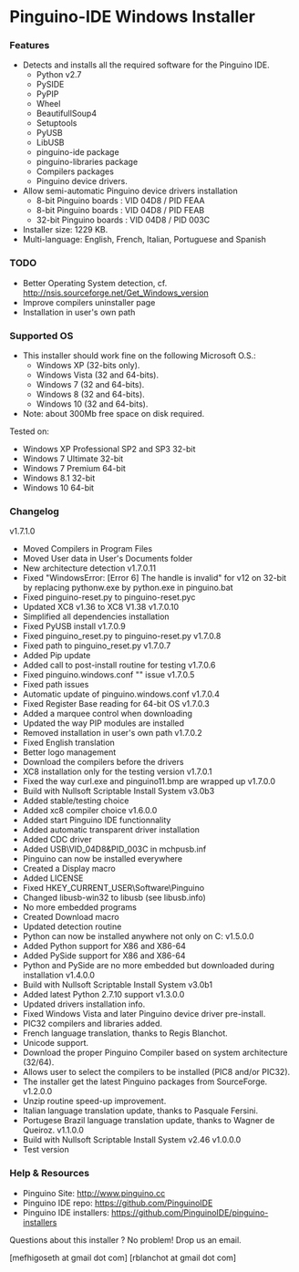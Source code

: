Pinguino-IDE Windows Installer
==============================

### Features

* Detects and installs all the required software for the Pinguino IDE.
  + Python v2.7
  + PySIDE
  + PyPIP
  + Wheel
  + BeautifullSoup4
  + Setuptools
  + PyUSB
  + LibUSB
  + pinguino-ide package
  + pinguino-libraries package
  + Compilers packages
  + Pinguino device drivers.
* Allow semi-automatic Pinguino device drivers installation
  +  8-bit Pinguino boards : VID 04D8 / PID FEAA
  +  8-bit Pinguino boards : VID 04D8 / PID FEAB
  + 32-bit Pinguino boards : VID 04D8 / PID 003C
* Installer size: 1229 KB.
* Multi-language: English, French, Italian, Portuguese and Spanish

### TODO

* Better Operating System detection, cf. http://nsis.sourceforge.net/Get_Windows_version
* Improve compilers uninstaller page
* Installation in user's own path

### Supported OS

* This installer should work fine on the following Microsoft O.S.:
  + Windows XP (32-bits only).
  + Windows Vista (32 and 64-bits).
  + Windows 7 (32 and 64-bits).
  + Windows 8 (32 and 64-bits).
  + Windows 10 (32 and 64-bits).
* Note: about 300Mb free space on disk required.

Tested on:

* Windows XP Professional SP2 and SP3 32-bit
* Windows 7 Ultimate 32-bit
* Windows 7 Premium 64-bit
* Windows 8.1 32-bit
* Windows 10 64-bit
 
### Changelog

v1.7.1.0
* Moved Compilers in Program Files
* Moved User data in User's Documents folder
* New architecture detection
v1.7.0.11
* Fixed "WindowsError: [Error 6] The handle is invalid" for v12 on 32-bit
  by replacing pythonw.exe by python.exe in pinguino.bat
* Fixed pinguino-reset.py to pinguino-reset.pyc
* Updated XC8 v1.36 to XC8 V1.38
v1.7.0.10
* Simplified all dependencies installation
* Fixed PyUSB install
v1.7.0.9
* Fixed pinguino_reset.py to pinguino-reset.py
v1.7.0.8
* Fixed path to pinguino_reset.py
v1.7.0.7
* Added Pip update
* Added call to post-install routine for testing
v1.7.0.6
* Fixed pinguino.windows.conf "" issue
v1.7.0.5
* Fixed path issues
* Automatic update of pinguino.windows.conf
v1.7.0.4
* Fixed Register Base reading for 64-bit OS
v1.7.0.3
* Added a marquee control when downloading
* Updated the way PIP modules are installed
* Removed installation in user's own path
v1.7.0.2
* Fixed English translation
* Better logo management
* Download the compilers before the drivers
* XC8 installation only for the testing version 
v1.7.0.1
* Fixed the way curl.exe and pinguino11.bmp are wrapped up
v1.7.0.0
* Build with Nullsoft Scriptable Install System v3.0b3
* Added stable/testing choice
* Added xc8 compiler choice
v1.6.0.0
* Added start Pinguino IDE functionnality
* Added automatic transparent driver installation
* Added CDC driver
* Added USB\VID_04D8&PID_003C in mchpusb.inf
* Pinguino can now be installed everywhere
* Created a Display macro
* Added LICENSE
* Fixed HKEY_CURRENT_USER\Software\Pinguino
* Changed libusb-win32 to libusb (see libusb.info)
* No more embedded programs
* Created Download macro
* Updated detection routine
* Python can now be installed anywhere not only on C:
v1.5.0.0
* Added Python support for X86 and X86-64
* Added PySide support for X86 and X86-64
* Python and PySide are no more embedded but downloaded during installation
v1.4.0.0
* Build with Nullsoft Scriptable Install System v3.0b1
* Added latest Python 2.7.10 support
v1.3.0.0
* Updated drivers installation info.
* Fixed Windows Vista and later Pinguino device driver pre-install.
* PIC32 compilers and libraries added.
* French language translation, thanks to Regis Blanchot.
* Unicode support.
* Download the proper Pinguino Compiler based on system architecture (32/64).
* Allows user to select the compilers to be installed (PIC8 and/or PIC32).
* The installer get the latest Pinguino packages from SourceForge.
v1.2.0.0
* Unzip routine speed-up improvement.
* Italian language translation update, thanks to Pasquale Fersini.
* Portugese Brazil language translation update, thanks to Wagner de Queiroz.
v1.1.0.0
* Build with Nullsoft Scriptable Install System v2.46
v1.0.0.0
* Test version

### Help & Resources

* Pinguino Site: http://www.pinguino.cc
* Pinguino IDE repo: https://github.com/PinguinoIDE
* Pinguino IDE installers: https://github.com/PinguinoIDE/pinguino-installers

Questions about this installer ? No problem! Drop us an email.

[mefhigoseth at gmail dot com]
[rblanchot at gmail dot com]
